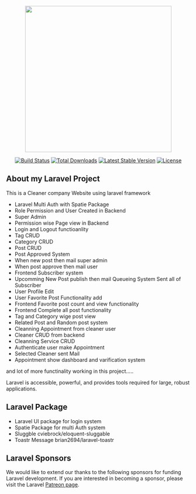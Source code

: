 <p align="center"><a href="https://laravel.com" target="_blank"><img src="https://raw.githubusercontent.com/laravel/art/master/logo-lockup/5%20SVG/2%20CMYK/1%20Full%20Color/laravel-logolockup-cmyk-red.svg" width="400"></a></p>

<p align="center">
<a href="https://travis-ci.org/laravel/framework"><img src="https://travis-ci.org/laravel/framework.svg" alt="Build Status"></a>
<a href="https://packagist.org/packages/laravel/framework"><img src="https://img.shields.io/packagist/dt/laravel/framework" alt="Total Downloads"></a>
<a href="https://packagist.org/packages/laravel/framework"><img src="https://img.shields.io/packagist/v/laravel/framework" alt="Latest Stable Version"></a>
<a href="https://packagist.org/packages/laravel/framework"><img src="https://img.shields.io/packagist/l/laravel/framework" alt="License"></a>
</p>

## About my Laravel Project

This is a Cleaner company Website using laravel framework

- Laravel Multi Auth with Spatie Package
- Role Permission and User Created in Backend
- Super Admin 
- Permission wise Page view in Backend
- Login and Logout functioanlity
- Tag CRUD
- Category CRUD
- Post CRUD
- Post Approved System
- When new post then mail super admin
- When post approve then mail user
- Frontend Subscriber system
- Upcomming New Post publish then mail Queueing System Sent all of Subscriber
- User Profile Edit
- User Favorite Post Functionality add
- Frontend Favorite post count and view functionality
- Frontend Complete all post functionality
- Tag and Category wige post view
- Related Post and Random post system
- Cleanning Appointment from cleaner user
- Cleaner CRUD from backend
- Cleanning Service CRUD
- Authenticate user make Appointment
- Selected Cleaner sent Mail
- Appointment show dashboard and varification system

and lot of more functinality working in this project.....

Laravel is accessible, powerful, and provides tools required for large, robust applications.

## Laravel Package

- Laravel UI package for login system
- Spatie Package for multi Auth system
- Sluggble cviebrock/eloquent-sluggable
- Toastr Message brian2694/laravel-toastr

## Laravel Sponsors

We would like to extend our thanks to the following sponsors for funding Laravel development. If you are interested in becoming a sponsor, please visit the Laravel [Patreon page](https://patreon.com/taylorotwell).

